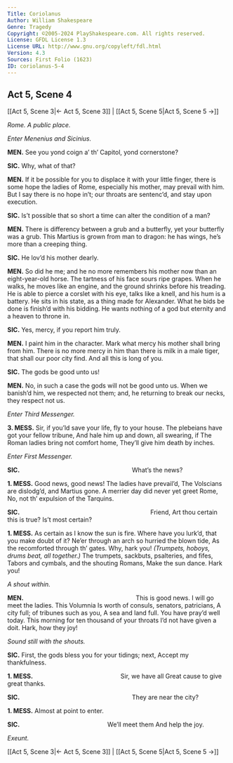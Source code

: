 ```yaml
---
Title: Coriolanus
Author: William Shakespeare
Genre: Tragedy
Copyright: ©2005-2024 PlayShakespeare.com. All rights reserved.
License: GFDL License 1.3
License URL: http://www.gnu.org/copyleft/fdl.html
Version: 4.3
Sources: First Folio (1623)
ID: coriolanus-5-4
---
```


## Act 5, Scene 4
[[Act 5, Scene 3|← Act 5, Scene 3]] | [[Act 5, Scene 5|Act 5, Scene 5 →]]

*Rome. A public place.*

*Enter Menenius and Sicinius.*

**MEN.**
See you yond coign a’ th’ Capitol, yond cornerstone?

**SIC.**
Why, what of that?

**MEN.**
If it be possible for you to displace it with your little finger, there is some hope the ladies of Rome, especially his mother, may prevail with him. But I say there is no hope in’t; our throats are sentenc’d, and stay upon execution.

**SIC.**
Is’t possible that so short a time can alter the condition of a man?

**MEN.**
There is differency between a grub and a butterfly, yet your butterfly was a grub. This Martius is grown from man to dragon: he has wings, he’s more than a creeping thing.

**SIC.**
He lov’d his mother dearly.

**MEN.**
So did he me; and he no more remembers his mother now than an eight-year-old horse. The tartness of his face sours ripe grapes. When he walks, he moves like an engine, and the ground shrinks before his treading. He is able to pierce a corslet with his eye, talks like a knell, and his hum is a battery. He sits in his state, as a thing made for Alexander. What he bids be done is finish’d with his bidding. He wants nothing of a god but eternity and a heaven to throne in.

**SIC.**
Yes, mercy, if you report him truly.

**MEN.**
I paint him in the character. Mark what mercy his mother shall bring from him. There is no more mercy in him than there is milk in a male tiger, that shall our poor city find. And all this is long of you.

**SIC.**
The gods be good unto us!

**MEN.**
No, in such a case the gods will not be good unto us. When we banish’d him, we respected not them; and, he returning to break our necks, they respect not us.

*Enter Third Messenger.*

**3. MESS.**
Sir, if you’ld save your life, fly to your house.
The plebeians have got your fellow tribune,
And hale him up and down, all swearing, if
The Roman ladies bring not comfort home,
They’ll give him death by inches.

*Enter First Messenger.*

**SIC.**
                  What’s the news?

**1. MESS.**
Good news, good news! The ladies have prevail’d,
The Volscians are dislodg’d, and Martius gone.
A merrier day did never yet greet Rome,
No, not th’ expulsion of the Tarquins.

**SIC.**
                     Friend,
Art thou certain this is true? Is’t most certain?

**1. MESS.**
As certain as I know the sun is fire.
Where have you lurk’d, that you make doubt of it?
Ne’er through an arch so hurried the blown tide,
As the recomforted through th’ gates. Why, hark you!
*(Trumpets, hoboys, drums beat, all together.)*
The trumpets, sackbuts, psalteries, and fifes,
Tabors and cymbals, and the shouting Romans,
Make the sun dance. Hark you!

*A shout within.*

**MEN.**
                  This is good news.
I will go meet the ladies. This Volumnia
Is worth of consuls, senators, patricians,
A city full; of tribunes such as you,
A sea and land full. You have pray’d well today.
This morning for ten thousand of your throats
I’d not have given a doit. Hark, how they joy!

*Sound still with the shouts.*

**SIC.**
First, the gods bless you for your tidings; next,
Accept my thankfulness.

**1. MESS.**
              Sir, we have all
Great cause to give great thanks.

**SIC.**
                  They are near the city?

**1. MESS.**
Almost at point to enter.

**SIC.**
              We’ll meet them
And help the joy.

*Exeunt.*

[[Act 5, Scene 3|← Act 5, Scene 3]] | [[Act 5, Scene 5|Act 5, Scene 5 →]]